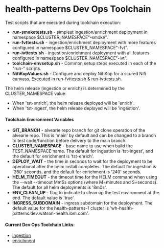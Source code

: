 # health-patterns Dev Ops Toolchain

Test scripts that are executed during toolchain execution:    
- **run-smoketests.sh** - simplest ingestion/enrichment deployment in namespace $CLUSTER_NAMESPACE"-smoke".  
- **run-fvttests.sh** - ingestion/enrichment deployment with more features configured in namespace $CLUSTER_NAMESPACE"-fvt".
- **run-ivttests.sh** - ingestion/enrichment deployment with all features configured in namespace $CLUSTER_NAMESPACE"-ivt".
- **toolchain-envsetup.sh** - Common setup steps executed in each of the "run-" scripts.
- **NifiKopValues.sh** - Configure and deploy NifiKop for a scured Nifi canvass.  Executed in run-fvttests.sh & run-ivttests.sh.

The helm release (ingestion or enrich) is determined by the CLUSTER_NAMESPACE value: 
- When 'tst-enrich', the helm release deployed will be 'enrich'. 
- When 'tst-ingest', the helm release deployed will be 'ingestion'. 


#### Toolchain Environment Variables

- **GIT_BRANCH** - alvearie repo branch for git clone operation of the alvearie repo.  This is 'main' by default and can be changed to a branch to test code/function before delivery to the main branch. 
- **CLUSTER_NAMESPACE** - base name to use when build the TEST_NAMESPACE name.  The default for ingestion is 'tst-ingest', and the default for enrichment is 'tst-enrich'.  
- **DEPLOY_WAIT** - the time in seconds to wait for the deployment to be operational after the helm install completes.  The default for ingestion is '360' seconds, and the default for enrichment is '240' seconds.
- **HELM_TIMEOUT** - the timeout time for the HELM command when using the --wait --timeout MmSs options (where M=minutes and S=seconds).  The default for all helm deployments is '8m0s'. 
- **ENV_CLEAN_UP** - flag to indicate to clean up the test environment at the end.  The default value is 'true'. 
- **INGRESS_SUBDOMAIN** - ingress subdomain for the deployment. The default value for the health-patterns-1 cluster is 'wh-health-patterns.dev.watson-health.ibm.com'.


#### Current Dev Ops Toolchain Links:

- [ingestion](https://cloud.ibm.com/devops/toolchains/f36a168d-7d0b-4f4b-acac-6172cd9abd39?env_id=ibm:yp:us-east)
- [enrichment](https://cloud.ibm.com/devops/toolchains/405c175f-df5c-4577-8674-f01de1d72db6?env_id=ibm:yp:us-east)